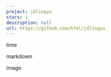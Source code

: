 ```yaml
---
project: jdlingyu
stars: 1
description: null
url: https://github.com/h7ml/jdlingyu
---
```


time

markdown

image
